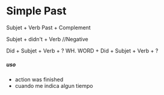 # Simple Past

Subjet + Verb Past + Complement

Subjet + didn't + Verb //Negative

Did + Subjet + Verb + ?
WH. WORD + Did + Subjet + Verb + ?   

##### uso
-  action was finished
- cuando me indica algun tiempo

